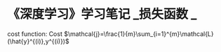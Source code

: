# 《深度学习》学习笔记 _损失函数 _  

cost function: Cost $\mathcal{j}=\frac{1}{m}\sum_{i=1}^{m}\mathcal{L}(\hat{y}^{(i)},y^{(i)})$ 

